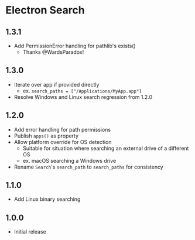 # Electron Search

## 1.3.1
- Add PermissionError handling for pathlib's exists()
  - Thanks @WardsParadox!

## 1.3.0
- Iterate over app if provided directly
  - ex. `search_paths = ["/Applications/MyApp.app"]`
- Resolve Windows and Linux search regression from 1.2.0

## 1.2.0
- Add error handling for path permissions
- Publish `apps()` as property
- Allow platform override for OS detection
  - Suitable for situation where searching an external drive of a different OS
  - ex. macOS searching a Windows drive
- Rename `Search`'s `search_path` to `search_paths` for consistency

## 1.1.0
- Add Linux binary searching

## 1.0.0
- Initial release
